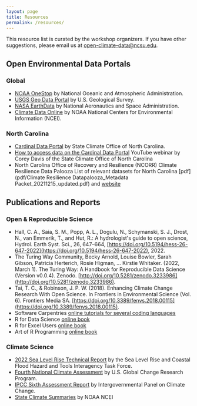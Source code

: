 ```yaml
---
layout: page
title: Resources
permalink: /resources/
---
```


This resource list is curated by the workshop organizers. If you have other suggestions, please email us at open-climate-data@ncsu.edu. 

## Open Environmental Data Portals

### Global

- [NOAA OneStop](https://data.noaa.gov/onestop/) by National Oceanic and Atmospheric Administration. 
- [USGS Geo Data Portal](https://cida.usgs.gov/gdp/) by U.S. Geological Survey. 
- [NASA EarthData](https://earthdata.nasa.gov/) by National Aeronautics and Space Administration.  
- [Climate Data Online](https://www.ncdc.noaa.gov/cdo-web/) by NOAA National Centers for Environmental Information (NCEI).

### North Carolina 

- [Cardinal Data Portal](https://products.climate.ncsu.edu/cardinal/) by State Climate Office of North Carolina. 
- [How to access data on the Cardinal Data Portal](https://www.youtube.com/watch?v=UW95MTXEl4k) YouTube webinar by Corey Davis of the State Climate Office of North Carolina
- North Carolina Office of Recovery and Resilience (NCORR) Climate Resilience Data Palooza List of relevant datasets for North Carolina [pdf](pdf/Climate Resilience Datapalooza_Metadata Packet_20211215_updated.pdf) and [website](https://www.rebuild.nc.gov/resiliency/climate-data)

## Publications and Reports

### Open & Reproducible Science

- Hall, C. A., Saia, S. M., Popp, A. L., Dogulu, N., Schymanski, S. J., Drost, N., van Emmerik, T., and Hut, R.: A hydrologist's guide to open science, Hydrol. Earth Syst. Sci., 26, 647–664, [https://doi.org/10.5194/hess-26-647-2022](https://doi.org/10.5194/hess-26-647-2022), 2022.  
- The Turing Way Community, Becky Arnold, Louise Bowler, Sarah Gibson, Patricia Herterich, Rosie Higman, … Kirstie Whitaker. (2022, March 1). The Turing Way: A Handbook for Reproducible Data Science (Version v0.0.4). Zenodo. [http://doi.org/10.5281/zenodo.3233986](http://doi.org/10.5281/zenodo.3233986). 
- Tai, T. C., & Robinson, J. P. W. (2018). Enhancing Climate Change Research With Open Science. In Frontiers in Environmental Science (Vol. 6). Frontiers Media SA. [https://doi.org/10.3389/fenvs.2018.00115](https://doi.org/10.3389/fenvs.2018.00115). 
- Software Carpentries [online tutorials for several coding languages](https://software-carpentry.org/lessons/)
- R for Data Science [online book](https://r4ds.had.co.nz/)
- R for Excel Users [online book](https://rstudio-conf-2020.github.io/r-for-excel/)
- Art of R Programming [online book](https://nostarch.com/artofr.htm)

### Climate Science 

- [2022 Sea Level Rise Technical Report](https://oceanservice.noaa.gov/hazards/sealevelrise/sealevelrise-tech-report.html) by the Sea Level Rise and Coastal Flood Hazard and Tools Interagency Task Force. 
- [Fourth National Climate Assessment](https://www.globalchange.gov/nca4) by U.S. Global Change Research Program. 
- [IPCC Sixth Assessment Report](https://www.ipcc.ch/assessment-report/ar6/) by Intergovernmental Panel on Climate Change. 
- [State Climate Summaries](https://statesummaries.ncics.org/) by NOAA NCEI




